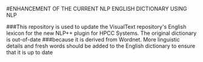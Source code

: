 #ENHANCEMENT OF THE CURRENT NLP ENGLISH DICTIONARY USING NLP

###This repository is used  to update the VisualText repository's English lexicon for the new NLP++ plugin for HPCC Systems. The original dictionary is out-of-date ###because it is derived from Wordnet. More linguistic details and fresh words should be added to the English dictionary to ensure that it is up to date 
